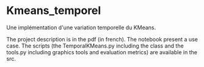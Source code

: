 # Kmeans_temporel
Une implémentation d'une variation temporelle du KMeans. 

The project description is in the pdf (in french).
The notebook present a use case.
The scripts (the TemporalKMeans.py including the class and the tools.py including graphics tools and evaluation metrics) are available in the src.
